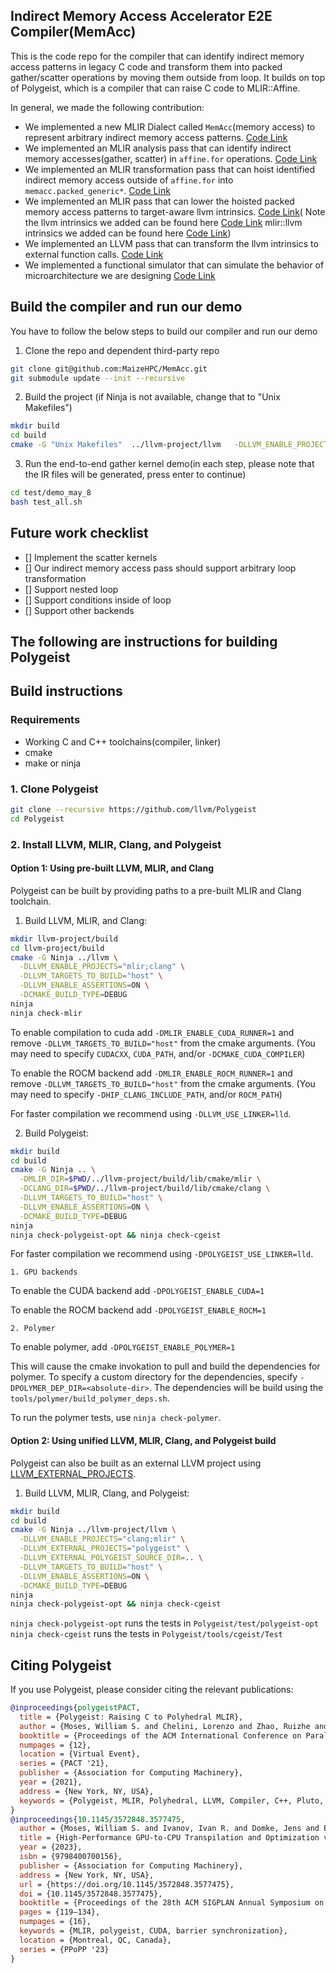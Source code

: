 ## Indirect Memory Access Accelerator E2E Compiler(MemAcc)
This is the code repo for the compiler that can identify indirect memory access patterns in legacy C code and transform them into packed gather/scatter operations by moving them outside from loop. It builds on top of Polygeist, which is a compiler that can raise C code to MLIR::Affine. 

In general, we made the following contribution:
* We implemented a new MLIR Dialect called `MemAcc`(memory access) to represent arbitrary indirect memory access patterns. [Code Link](include/MemAcc/MemAccOps.td)
* We implemented an MLIR analysis pass that can identify indirect memory accesses(gather, scatter) in `affine.for` operations. [Code Link](lib/MemAcc/Passes/MemAccAnalysis.cpp)
* We implemented an MLIR transformation pass that can hoist identified indirect memory access outside of `affine.for` into `memacc.packed_generic*`. [Code Link](lib/MemAcc/Passes/MemAccHoistLoads.cpp)
* We implemented an MLIR pass that can lower the hoisted packed memory access patterns to target-aware llvm intrinsics. [Code Link](lib/MemAcc/Passes/MemAccToLLVM.cpp)(
Note the llvm intrinsics we added can be found here [Code Link](https://github.com/MaizeHPC/llvm-project/blob/182692a6133d3048b4fb24de98093d39c27e7d90/llvm/include/llvm/IR/Intrinsics.td#L2545-L2569)
mlir::llvm intrinsics we added can be found here [Code Link](https://github.com/MaizeHPC/llvm-project/blob/182692a6133d3048b4fb24de98093d39c27e7d90/mlir/include/mlir/Dialect/LLVMIR/LLVMIntrinsicOps.td#L1266-L1325))
* We implemented an LLVM pass that can transform the llvm intrinsics to external function calls. [Code Link](https://github.com/MaizeHPC/llvm-project/blob/d4db9e67ab825de35460895ba7a18ea6e8130e57/llvm/lib/Transforms/Utils/IntrinsicGen.cpp)
* We implemented a functional simulator that can simulate the behavior of microarchitecture we are designing [Code Link](https://github.com/MaizeHPC/MAA)

## Build the compiler and run our demo
You have to follow the below steps to build our compiler and run our demo
1. Clone the repo and dependent third-party repo
```sh
git clone git@github.com:MaizeHPC/MemAcc.git
git submodule update --init --recursive
```
2. Build the project (if Ninja is not available, change that to "Unix Makefiles")
```sh
mkdir build 
cd build
cmake -G "Unix Makefiles"  ../llvm-project/llvm   -DLLVM_ENABLE_PROJECTS="clang;mlir"   -DLLVM_EXTERNAL_PROJECTS="polygeist"   -DLLVM_EXTERNAL_POLYGEIST_SOURCE_DIR=..   -DLLVM_TARGETS_TO_BUILD="host"   -DLLVM_ENABLE_ASSERTIONS=ON   -DCMAKE_BUILD_TYPE=Release
```
3. Run the end-to-end gather kernel demo(in each step, please note that the IR files will be generated, press enter to continue)
```sh
cd test/demo_may_8
bash test_all.sh
```

## Future work checklist
- [] Implement the scatter kernels
- [] Our indirect memory access pass should support arbitrary loop transformation
- [] Support nested loop
- [] Support conditions inside of loop
- [] Support other backends




## The following are instructions for building Polygeist
## Build instructions

### Requirements 
- Working C and C++ toolchains(compiler, linker)
- cmake
- make or ninja

### 1. Clone Polygeist
```sh
git clone --recursive https://github.com/llvm/Polygeist
cd Polygeist
```

### 2. Install LLVM, MLIR, Clang, and Polygeist

#### Option 1: Using pre-built LLVM, MLIR, and Clang

Polygeist can be built by providing paths to a pre-built MLIR and Clang toolchain.

1. Build LLVM, MLIR, and Clang:
```sh
mkdir llvm-project/build
cd llvm-project/build
cmake -G Ninja ../llvm \
  -DLLVM_ENABLE_PROJECTS="mlir;clang" \
  -DLLVM_TARGETS_TO_BUILD="host" \
  -DLLVM_ENABLE_ASSERTIONS=ON \
  -DCMAKE_BUILD_TYPE=DEBUG
ninja
ninja check-mlir
```

To enable compilation to cuda add `-DMLIR_ENABLE_CUDA_RUNNER=1` and remove `-DLLVM_TARGETS_TO_BUILD="host"` from the cmake arguments. (You may need to specify `CUDACXX`, `CUDA_PATH`, and/or `-DCMAKE_CUDA_COMPILER`)

To enable the ROCM backend add `-DMLIR_ENABLE_ROCM_RUNNER=1` and remove `-DLLVM_TARGETS_TO_BUILD="host"` from the cmake arguments. (You may need to specify `-DHIP_CLANG_INCLUDE_PATH`, and/or `ROCM_PATH`)

For faster compilation we recommend using `-DLLVM_USE_LINKER=lld`.

2. Build Polygeist:
```sh
mkdir build
cd build
cmake -G Ninja .. \
  -DMLIR_DIR=$PWD/../llvm-project/build/lib/cmake/mlir \
  -DCLANG_DIR=$PWD/../llvm-project/build/lib/cmake/clang \
  -DLLVM_TARGETS_TO_BUILD="host" \
  -DLLVM_ENABLE_ASSERTIONS=ON \
  -DCMAKE_BUILD_TYPE=DEBUG
ninja
ninja check-polygeist-opt && ninja check-cgeist
```

For faster compilation we recommend using `-DPOLYGEIST_USE_LINKER=lld`.

    1. GPU backends

To enable the CUDA backend add `-DPOLYGEIST_ENABLE_CUDA=1`

To enable the ROCM backend add `-DPOLYGEIST_ENABLE_ROCM=1`

    2. Polymer

To enable polymer, add `-DPOLYGEIST_ENABLE_POLYMER=1`

This will cause the cmake invokation to pull and build the dependencies for polymer. To specify a custom directory for the dependencies, specify `-DPOLYMER_DEP_DIR=<absolute-dir>`. The dependencies will be build using the `tools/polymer/build_polymer_deps.sh`.

To run the polymer tests, use `ninja check-polymer`.



#### Option 2: Using unified LLVM, MLIR, Clang, and Polygeist build

Polygeist can also be built as an external LLVM project using [LLVM_EXTERNAL_PROJECTS](https://llvm.org/docs/CMake.html#llvm-related-variables).

1. Build LLVM, MLIR, Clang, and Polygeist:
```sh
mkdir build
cd build
cmake -G Ninja ../llvm-project/llvm \
  -DLLVM_ENABLE_PROJECTS="clang;mlir" \
  -DLLVM_EXTERNAL_PROJECTS="polygeist" \
  -DLLVM_EXTERNAL_POLYGEIST_SOURCE_DIR=.. \
  -DLLVM_TARGETS_TO_BUILD="host" \
  -DLLVM_ENABLE_ASSERTIONS=ON \
  -DCMAKE_BUILD_TYPE=DEBUG
ninja
ninja check-polygeist-opt && ninja check-cgeist
```

`ninja check-polygeist-opt` runs the tests in `Polygeist/test/polygeist-opt`
`ninja check-cgeist` runs the tests in `Polygeist/tools/cgeist/Test`

## Citing Polygeist

If you use Polygeist, please consider citing the relevant publications:

``` bibtex
@inproceedings{polygeistPACT,
  title = {Polygeist: Raising C to Polyhedral MLIR},
  author = {Moses, William S. and Chelini, Lorenzo and Zhao, Ruizhe and Zinenko, Oleksandr},
  booktitle = {Proceedings of the ACM International Conference on Parallel Architectures and Compilation Techniques},
  numpages = {12},
  location = {Virtual Event},
  series = {PACT '21},
  publisher = {Association for Computing Machinery},
  year = {2021},
  address = {New York, NY, USA},
  keywords = {Polygeist, MLIR, Polyhedral, LLVM, Compiler, C++, Pluto, Polly, OpenScop, Parallel, OpenMP, Affine, Raising, Transformation, Splitting, Automatic-Parallelization, Reduction, Polybench},
}
@inproceedings{10.1145/3572848.3577475,
  author = {Moses, William S. and Ivanov, Ivan R. and Domke, Jens and Endo, Toshio and Doerfert, Johannes and Zinenko, Oleksandr},
  title = {High-Performance GPU-to-CPU Transpilation and Optimization via High-Level Parallel Constructs},
  year = {2023},
  isbn = {9798400700156},
  publisher = {Association for Computing Machinery},
  address = {New York, NY, USA},
  url = {https://doi.org/10.1145/3572848.3577475},
  doi = {10.1145/3572848.3577475},
  booktitle = {Proceedings of the 28th ACM SIGPLAN Annual Symposium on Principles and Practice of Parallel Programming},
  pages = {119–134},
  numpages = {16},
  keywords = {MLIR, polygeist, CUDA, barrier synchronization},
  location = {Montreal, QC, Canada},
  series = {PPoPP '23}
}
```
